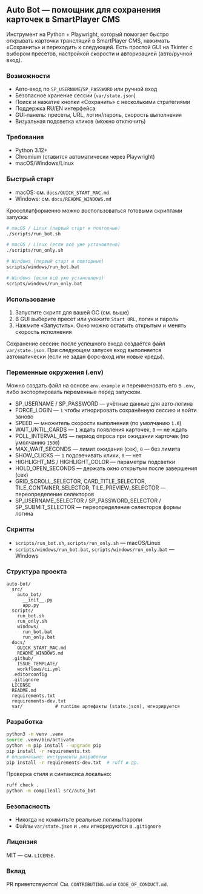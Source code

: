 ## Auto Bot — помощник для сохранения карточек в SmartPlayer CMS

Инструмент на Python + Playwright, который помогает быстро открывать карточки трансляций в SmartPlayer CMS, нажимать «Сохранить» и переходить к следующей. Есть простой GUI на Tkinter с выбором пресетов, настройкой скорости и авторизацией (авто/ручной вход).

### Возможности
- Авто‑вход по `SP_USERNAME`/`SP_PASSWORD` или ручной вход
- Безопасное хранение сессии (`var/state.json`)
- Поиск и нажатие кнопки «Сохранить» с несколькими стратегиями
- Поддержка RU/EN интерфейса
- GUI‑панель: пресеты, URL, логин/пароль, скорость выполнения
- Визуальная подсветка кликов (можно отключить)

### Требования
- Python 3.12+
- Chromium (ставится автоматически через Playwright)
- macOS/Windows/Linux

### Быстрый старт
- macOS: см. `docs/QUICK_START_MAC.md`
- Windows: см. `docs/README_WINDOWS.md`

Кроссплатформенно можно воспользоваться готовыми скриптами запуска:

```bash
# macOS / Linux (первый старт и повторные)
./scripts/run_bot.sh

# macOS / Linux (если всё уже установлено)
./scripts/run_only.sh

# Windows (первый старт и повторные)
scripts/windows/run_bot.bat

# Windows (если всё уже установлено)
scripts/windows/run_only.bat
```

### Использование
1) Запустите скрипт для вашей ОС (см. выше)
2) В GUI выберите пресет или укажите `Start URL`, логин и пароль
3) Нажмите «Запустить». Окно можно оставить открытым и менять скорость исполнения

Сохранение сессии: после успешного входа создаётся файл `var/state.json`. При следующем запуске вход выполняется автоматически (если не задан форс‑вход или новые креды).

### Переменные окружения (.env)
Можно создать файл на основе `env.example` и переименовать его в `.env`, либо экспортировать переменные перед запуском.

- SP_USERNAME / SP_PASSWORD — учётные данные для авто‑логина
- FORCE_LOGIN — `1` чтобы игнорировать сохранённую сессию и войти заново
- SPEED — множитель скорости выполнения (по умолчанию `1.0`)
- WAIT_UNTIL_CARDS — `1` ждать появления карточек, `0` — не ждать
- POLL_INTERVAL_MS — период опроса при ожидании карточек (по умолчанию `1500`)
- MAX_WAIT_SECONDS — лимит ожидания (сек), `0` — без лимита
- SHOW_CLICKS — `1` подсвечивать клики, `0` — нет
- HIGHLIGHT_MS / HIGHLIGHT_COLOR — параметры подсветки
- HOLD_OPEN_SECONDS — держать окно открытым после завершения (сек)
- GRID_SCROLL_SELECTOR, CARD_TITLE_SELECTOR, TILE_CONTAINER_SELECTOR, TILE_PREVIEW_SELECTOR — переопределение селекторов
- SP_USERNAME_SELECTOR / SP_PASSWORD_SELECTOR / SP_SUBMIT_SELECTOR — переопределение селекторов формы логина

### Скрипты
- `scripts/run_bot.sh`, `scripts/run_only.sh` — macOS/Linux
- `scripts/windows/run_bot.bat`, `scripts/windows/run_only.bat` — Windows

### Структура проекта
```
auto-bot/
  src/
    auto_bot/
      __init__.py
      app.py
  scripts/
    run_bot.sh
    run_only.sh
    windows/
      run_bot.bat
      run_only.bat
  docs/
    QUICK_START_MAC.md
    README_WINDOWS.md
  .github/
    ISSUE_TEMPLATE/
    workflows/ci.yml
  .editorconfig
  .gitignore
  LICENSE
  README.md
  requirements.txt
  requirements-dev.txt
  var/            # runtime артефакты (state.json), игнорируется
```

### Разработка
```bash
python3 -m venv .venv
source .venv/bin/activate
python -m pip install --upgrade pip
pip install -r requirements.txt
# опционально: инструменты разработки
pip install -r requirements-dev.txt  # ruff и др.
```

Проверка стиля и синтаксиса локально:
```bash
ruff check .
python -m compileall src/auto_bot
```

### Безопасность
- Никогда не коммитьте реальные логины/пароли
- Файлы `var/state.json` и `.env` игнорируются в `.gitignore`

### Лицензия
MIT — см. `LICENSE`.

### Вклад
PR приветствуются! См. `CONTRIBUTING.md` и `CODE_OF_CONDUCT.md`.


